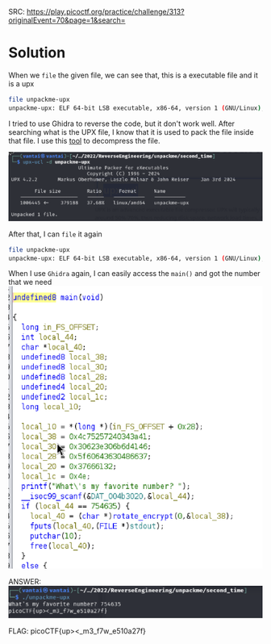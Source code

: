 SRC: https://play.picoctf.org/practice/challenge/313?originalEvent=70&page=1&search=
# Solution

When we `file` the given file, we can see that, this is a executable file and it is a upx

```bash
file unpackme-upx 
unpackme-upx: ELF 64-bit LSB executable, x86-64, version 1 (GNU/Linux), statically linked, no section header
```
I tried to use Ghidra to reverse the code, but it don't work well. 
After searching what is the UPX file, I know that it is used to pack the file inside that file. 
I use this [tool](https://www.kali.org/tools/upx-ucl/) to decompress the file.

![Alt text](image.png)

After that, I can `file` it again
```bash
file unpackme-upx 
unpackme-upx: ELF 64-bit LSB executable, x86-64, version 1 (GNU/Linux), statically linked, BuildID[sha1]=5e4be04529afcdb8fa8855e3138c3f51047fa123, for GNU/Linux 3.2.0, not stripped
```

When I use `Ghidra` again, I can easily access the `main()` and got the number that we need
![Alt text](image-1.png)

ANSWER:
![Alt text](image-2.png)



FLAG: picoCTF{up><_m3_f7w_e510a27f}